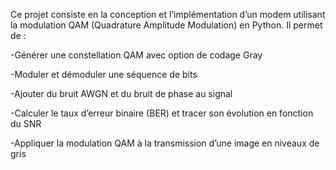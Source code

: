 Ce projet consiste en la conception et l’implémentation d’un modem utilisant la modulation QAM (Quadrature Amplitude Modulation) en Python.
Il permet de :

-Générer une constellation QAM avec option de codage Gray

-Moduler et démoduler une séquence de bits

-Ajouter du bruit AWGN et du bruit de phase au signal

-Calculer le taux d’erreur binaire (BER) et tracer son évolution en fonction du SNR

-Appliquer la modulation QAM à la transmission d’une image en niveaux de gris
